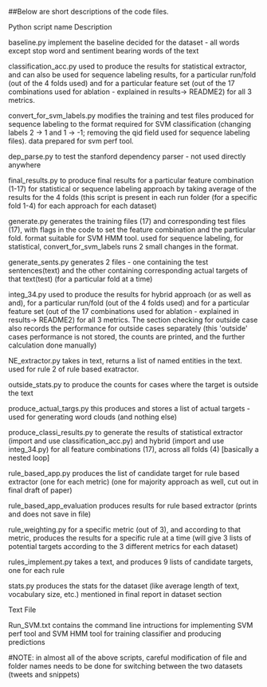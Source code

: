 ##Below are short descriptions of the code files.

Python script name			Description

baseline.py			implement the baseline decided for the dataset - all words except stop word and sentiment bearing words of the text

classification_acc.py		used to produce the results for statistical extractor, and can also be used for sequence labeling results, for a particular run/fold
				(out of the 4 folds used) and for a particular feature set (out of the 17 combinations used for ablation - explained in results->
				README2) for all 3 metrics.

convert_for_svm_labels.py	modifies the training and test files produced for sequence labeling to the format required for SVM classification (changing labels
				2 -> 1 and 1 -> -1; removing the qid field used for sequence labeling files). data prepared for svm perf tool.	

dep_parse.py			to test the stanford dependency parser - not used directly anywhere

final_results.py		to produce final results for a particular feature combination (1-17) for statistical or sequence labeling approach by taking average
				of the results for the 4 folds (this script is present in each run folder (for a specific fold 1-4) for each approach for each dataset)

generate.py			generates the training files (17) and corresponding test files (17), with flags in the code to set the feature combination and the
				particular fold. format suitable for SVM HMM tool. used for sequence labeling, for statistical, 
				convert_for_svm_labels runs 2 small changes in the format.

generate_sents.py		generates 2 files - one containing the test sentences(text) and the other containing corresponding actual targets of that text(test)
				(for a particular fold at a time)

integ_34.py			used to produce the results for hybrid approach (or as well as and), for a particular run/fold
				(out of the 4 folds used) and for a particular feature set (out of the 17 combinations used for ablation - explained in results->
				README2) for all 3 metrics. The section checking for outside case also records the performance for outside cases separately (this 
				'outside' cases performance is not stored, the counts are printed, and the further calculation done manually)

NE_extractor.py			takes in text, returns a list of named entities in the text. used for rule 2 of rule based exatractor.

outside_stats.py		to produce the counts for cases where the target is outside the text


produce_actual_targs.py		this produces and stores a list of actual targets - used for generating word clouds (and nothing else)

produce_classi_results.py	to generate the results of statistical extractor (import and use classification_acc.py) and hybrid (import and use integ_34.py)
				for all feature combinations (17), across all folds (4) [basically a nested loop]

rule_based_app.py		produces the list of candidate target for rule based extractor (one for each metric) (one for majority approach as well, cut out in
				final draft of paper)

rule_based_app_evaluation	produces results for rule based extractor (prints and does not save in file)

rule_weighting.py		for a specific metric (out of 3), and according to that metric, produces the results for a specific rule at a time (will give 3 lists
				of potential targets according to the 3 different metrics for each dataset)

rules_implement.py		takes a text, and produces 9 lists of candidate targets, one for each rule

stats.py			produces the stats for the dataset (like average length of text, vocabulary size, etc.) mentioned in final report in dataset section


Text File

Run_SVM.txt			contains the command line intructions for implementing SVM perf tool and SVM HMM tool for training classifier and producing predictions		

#NOTE:
in almost all of the above scripts, careful modification of file and folder names needs to be done for switching between the two datasets (tweets and snippets)




	
